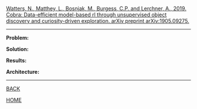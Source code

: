 [Watters, N., Matthey, L., Bosnjak, M., Burgess, C.P. and Lerchner, A., 2019. Cobra: Data-efficient model-based rl through unsupervised object discovery and curiosity-driven exploration. arXiv preprint arXiv:1905.09275.](https://arxiv.org/pdf/1905.09275.pdf)

---

**Problem:**

**Solution:**

**Results:**

**Architecture:**

---

[BACK](../index.md)

[HOME](../../../index.md)